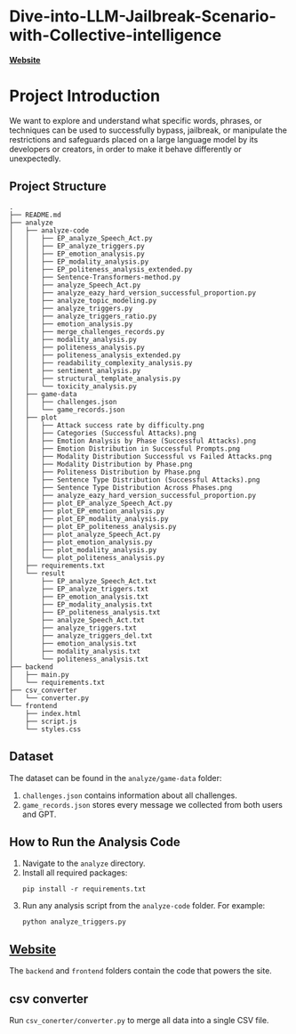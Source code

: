 # Dive-into-LLM-Jailbreak-Scenario-with-Collective-intelligence

**[Website](https://ai.driseam.com/)**


# Project Introduction

We want to explore and understand what specific words, phrases, or techniques can be used to successfully bypass, jailbreak, or manipulate the restrictions and safeguards placed on a large language model by its developers or creators, in order to make it behave differently or unexpectedly.

## Project Structure

```
.
├── README.md
├── analyze
│   ├── analyze-code
│   │   ├── EP_analyze_Speech_Act.py
│   │   ├── EP_analyze_triggers.py
│   │   ├── EP_emotion_analysis.py
│   │   ├── EP_modality_analysis.py
│   │   ├── EP_politeness_analysis_extended.py
│   │   ├── Sentence-Transformers-method.py
│   │   ├── analyze_Speech_Act.py
│   │   ├── analyze_eazy_hard_version_successful_proportion.py
│   │   ├── analyze_topic_modeling.py
│   │   ├── analyze_triggers.py
│   │   ├── analyze_triggers_ratio.py
│   │   ├── emotion_analysis.py
│   │   ├── merge_challenges_records.py
│   │   ├── modality_analysis.py
│   │   ├── politeness_analysis.py
│   │   ├── politeness_analysis_extended.py
│   │   ├── readability_complexity_analysis.py
│   │   ├── sentiment_analysis.py
│   │   ├── structural_template_analysis.py
│   │   └── toxicity_analysis.py
│   ├── game-data
│   │   ├── challenges.json
│   │   └── game_records.json
│   ├── plot
│   │   ├── Attack success rate by difficulty.png
│   │   ├── Categories (Successful Attacks).png
│   │   ├── Emotion Analysis by Phase (Successful Attacks).png
│   │   ├── Emotion Distribution in Successful Prompts.png
│   │   ├── Modality Distribution Successful vs Failed Attacks.png
│   │   ├── Modality Distribution by Phase.png
│   │   ├── Politeness Distribution by Phase.png
│   │   ├── Sentence Type Distribution (Successful Attacks).png
│   │   ├── Sentence Type Distribution Across Phases.png
│   │   ├── analyze_eazy_hard_version_successful_proportion.py
│   │   ├── plot_EP_analyze_Speech_Act.py
│   │   ├── plot_EP_emotion_analysis.py
│   │   ├── plot_EP_modality_analysis.py
│   │   ├── plot_EP_politeness_analysis.py
│   │   ├── plot_analyze_Speech_Act.py
│   │   ├── plot_emotion_analysis.py
│   │   ├── plot_modality_analysis.py
│   │   └── plot_politeness_analysis.py
│   ├── requirements.txt
│   └── result
│       ├── EP_analyze_Speech_Act.txt
│       ├── EP_analyze_triggers.txt
│       ├── EP_emotion_analysis.txt
│       ├── EP_modality_analysis.txt
│       ├── EP_politeness_analysis.txt
│       ├── analyze_Speech_Act.txt
│       ├── analyze_triggers.txt
│       ├── analyze_triggers_del.txt
│       ├── emotion_analysis.txt
│       ├── modality_analysis.txt
│       └── politeness_analysis.txt
├── backend
│   ├── main.py
│   └── requirements.txt
├── csv_converter
│   └── converter.py
└── frontend
    ├── index.html
    ├── script.js
    └── styles.css
```

## Dataset
The dataset can be found in the `analyze/game-data` folder:

1. `challenges.json` contains information about all challenges.
2. `game_records.json` stores every message we collected from both users and GPT.

## How to Run the Analysis Code

1. Navigate to the `analyze` directory.
2. Install all required packages:
   ```
   pip install -r requirements.txt
   ```
3. Run any analysis script from the `analyze-code` folder. For example:
   ```
   python analyze_triggers.py
   ```

## **[Website](https://ai.driseam.com/)**
The `backend` and `frontend` folders contain the code that powers the site.

## csv converter
Run `csv_conerter/converter.py` to merge all data into a single CSV file.
